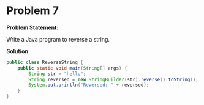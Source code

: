 # Problem 7

**Problem Statement:**

Write a Java program to reverse a string.

**Solution:**

```java
public class ReverseString {
    public static void main(String[] args) {
        String str = "hello";
        String reversed = new StringBuilder(str).reverse().toString();
        System.out.println("Reversed: " + reversed);
    }
}
```